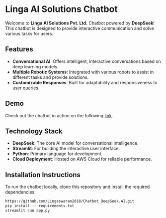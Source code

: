 
# Linga AI Solutions Chatbot

Welcome to **Linga AI Solutions Pvt. Ltd.** Chatbot powered by **DeepSeek**! This chatbot is designed to provide interactive communication and solve various tasks for users.

## Features
- **Conversational AI**: Offers intelligent, interactive conversations based on deep learning models.
- **Multiple Robotic Systems**: Integrated with various robots to assist in different tasks and provide solutions.
- **Customizable Responses**: Built for adaptability and responsiveness to user queries.

## Demo
Check out the chatbot in action on the following [link](https://linga-chatbot-deepseekai.streamlit.app/).

## Technology Stack
- **DeepSeek**: The core AI model for conversational intelligence.
- **Streamlit**: For building the interactive user interface.
- **Python**: Primary language for development.
- **Cloud Deployment**: Hosted on AWS Cloud for reliable performance.

## Installation Instructions
To run the chatbot locally, clone this repository and install the required dependencies:

```bash
https://github.com/Lingeswaran2018/Chatbot_DeepSeek.AI.git
pip install -r requirements.txt
streamlit run app.py
```



